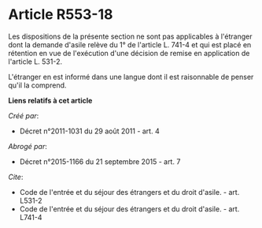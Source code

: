 # Article R553-18

Les dispositions de la présente section ne sont pas applicables à l'étranger dont la demande d'asile relève du 1° de
l'article L. 741-4 et qui est placé en rétention en vue de l'exécution d'une décision de remise en application de l'article
L. 531-2. 

L'étranger en est informé dans une langue dont il est raisonnable de penser qu'il la comprend.

**Liens relatifs à cet article**

_Créé par_:

  - Décret n°2011-1031 du 29 août 2011 - art. 4

_Abrogé par_:

  - Décret n°2015-1166 du 21 septembre 2015 - art. 7

_Cite_:

  - Code de l'entrée et du séjour des étrangers et du droit d'asile. - art. L531-2
  - Code de l'entrée et du séjour des étrangers et du droit d'asile. - art. L741-4
